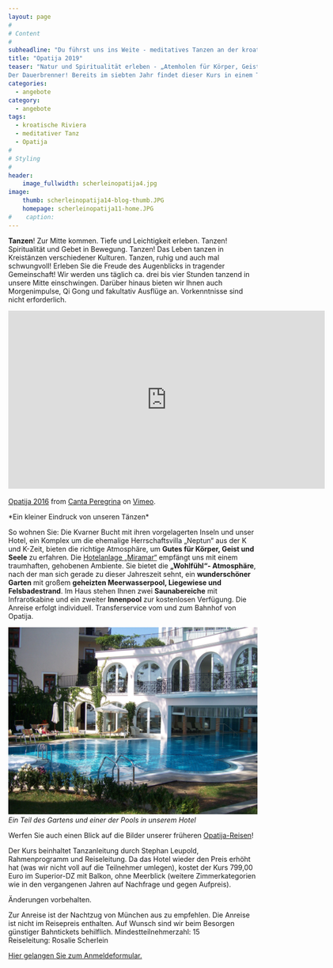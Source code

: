 ```yaml
---
layout: page
#
# Content
#
subheadline: "Du führst uns ins Weite - meditatives Tanzen an der kroatischen Riviera in Opatija vom 27.10. bis 01.11.2019 - 6 Tage genießen!"
title: "Opatija 2019"
teaser: "Natur und Spiritualität erleben - „Atemholen für Körper, Geist und Seele“
Der Dauerbrenner! Bereits im siebten Jahr findet dieser Kurs in einem Traum-Wellness-Hotel an der kroatischen Riviera statt. Natur und Spiritualität erleben - zum Atemholen für Körper, Geist und Seele. 5 Übernachtungen und sechs Tage genießen."
categories:
  - angebote
category:
  - angebote
tags:
  - kroatische Riviera
  - meditativer Tanz
  - Opatija
#
# Styling
#
header:
    image_fullwidth: scherleinopatija4.jpg
image:
    thumb: scherleinopatija14-blog-thumb.JPG
    homepage: scherleinopatija11-home.JPG
#    caption:  
---
```


**Tanzen**! Zur Mitte kommen. Tiefe und Leichtigkeit erleben. Tanzen! Spiritualität und Gebet in Bewegung. Tanzen! Das Leben tanzen in Kreistänzen verschiedener
Kulturen. Tanzen, ruhig und auch mal schwungvoll! Erleben Sie die Freude des Augenblicks in tragender Gemeinschaft! Wir werden uns täglich ca. drei bis vier Stunden tanzend in unsere Mitte einschwingen. Darüber hinaus bieten wir Ihnen auch Morgenimpulse, Qi Gong und fakultativ Ausflüge an.
Vorkenntnisse sind nicht erforderlich.

<iframe src="https://player.vimeo.com/video/197186378" width="640" height="360" frameborder="0" webkitallowfullscreen mozallowfullscreen allowfullscreen></iframe>
<p><a href="https://vimeo.com/197186378">Opatija 2016</a> from <a href="https://vimeo.com/user60798339">Canta Peregrina</a> on <a href="https://vimeo.com">Vimeo</a>.</p>
*Ein kleiner Eindruck von unseren Tänzen*

So wohnen Sie:
Die Kvarner Bucht mit ihren vorgelagerten Inseln und unser Hotel, ein Komplex um die ehemalige Herrschaftsvilla „Neptun“ aus der K und K-Zeit, bieten die richtige Atmosphäre, um **Gutes für Körper, Geist und Seele** zu erfahren.
Die [Hotelanlage „Miramar“](http://www.hotel-miramar.info/de/entdecken/willkommen/) empfängt uns mit einem traumhaften, gehobenen Ambiente. Sie bietet die **„Wohlfühl“- Atmosphäre**, nach der man sich gerade zu dieser Jahreszeit sehnt, ein **wunderschöner Garten** mit großem **geheizten Meerwasserpool, Liegewiese und Felsbadestrand**. Im Haus stehen Ihnen zwei **Saunabereiche** mit Infrarotkabine und ein zweiter **Innenpool** zur kostenlosen Verfügung. Die Anreise erfolgt individuell. Transferservice vom und zum Bahnhof von Opatija.

![Ein Teil des Gartens und einer der Pools in unserem Hotel](/images/scherleinopatija15.JPG)
*Ein Teil des Gartens und einer der Pools in unserem Hotel*

Werfen Sie auch einen Blick auf die Bilder unserer früheren [Opatija-Reisen](/impressionen/opatija/)!

Der Kurs beinhaltet Tanzanleitung durch Stephan Leupold, Rahmenprogramm und Reiseleitung. Da das Hotel wieder den Preis erhöht hat (was wir nicht voll auf die Teilnehmer umlegen), kostet der Kurs 799,00 Euro im Superior-DZ mit Balkon, ohne Meerblick (weitere Zimmerkategorien wie in den vergangenen Jahren auf Nachfrage und gegen Aufpreis).

Änderungen vorbehalten.

Zur Anreise ist der Nachtzug von München aus zu empfehlen. Die Anreise ist nicht im Reisepreis enthalten. Auf Wunsch sind wir beim Besorgen günstiger Bahntickets behilflich. Mindestteilnehmerzahl: 15  
Reiseleitung: Rosalie Scherlein

[Hier gelangen Sie zum Anmeldeformular.](/anmeldung/)
